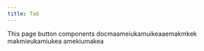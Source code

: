```yaml
---
title: Tab
---
```


This page button components docmaameiukamuikeaaemakmkek makmieukamiukea amekiumakea